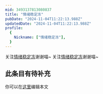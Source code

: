 ```yaml
---
mid: 3493137813080837
title: "情绪稳定冻"
pubDate: "2024-11-04T11:22:13.988Z"
updatedDate: "2024-11-04T11:22:13.988Z"
profile:
  {
    Nickname: ["情绪稳定冻"],
  }
---
```


关注[情绪稳定冻](https://space.bilibili.com/3493137813080837)谢谢喵~ 关注[情绪稳定冻](https://space.bilibili.com/3493137813080837)谢谢喵~

## 此条目有待补充
你可以在[这里](https://github.com/Yuhanawa/VTuber.ICU/edit/master/src/content/v/情绪稳定冻/index.md)编辑本文
